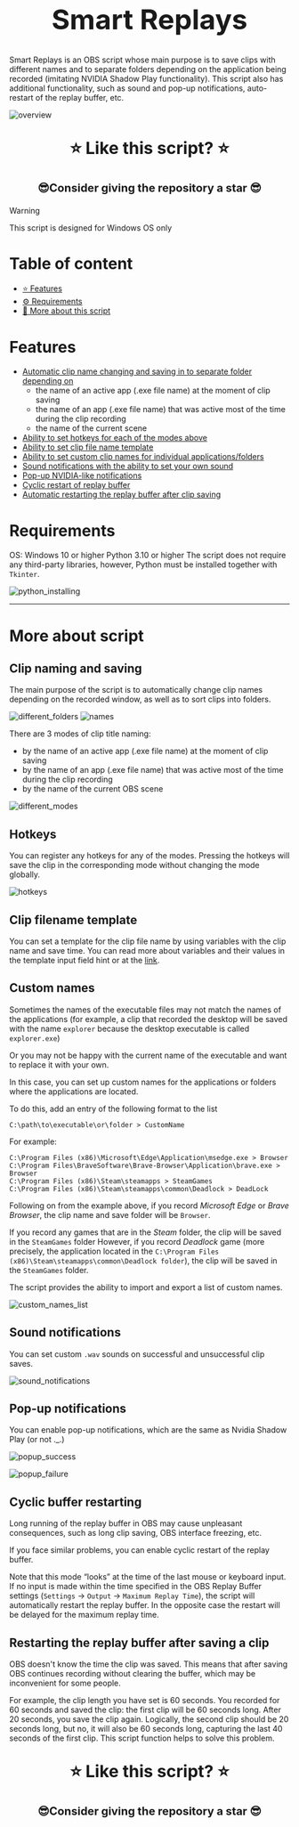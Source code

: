 <div align="center">
<h1 style="text-align: center; font-size: 50px">Smart Replays</h1>
</div>

Smart Replays is an OBS script whose main purpose is to save clips with different names and to separate folders depending on the application being recorded (imitating NVIDIA Shadow Play functionality).
This script also has additional functionality, such as sound and pop-up notifications, auto-restart of the replay buffer, etc.

![overview](https://github.com/user-attachments/assets/82c8e163-ae2a-4ace-90ca-f4c052aa67e3)

<div align="center">
<p style="text-align: center; font-size: 30px"><b>⭐ Like this script? ⭐</b></p>
<p style="text-align: center; font-size: 20px"><b>😎Consider giving the repository a star 😎</b></p>
</div>


> [!WARNING]  
> This script is designed for Windows OS only


# Table of content
* [⭐ Features](#features)
* [⚙️ Requirements](#requirements)
* [🔷 More about this script](#more-about-script)


# Features

* [Automatic clip name changing and saving in to separate folder depending on](#clip-naming-and-saving)
    - the name of an active app (.exe file name) at the moment of clip saving
    - the name of an app (.exe file name) that was active most of the time during the clip recording
    - the name of the current scene
* [Ability to set hotkeys for each of the modes above](#hotkeys)
* [Ability to set clip file name template](#clip-filename-template)
* [Ability to set custom clip names for individual applications/folders](#custom-names)
* [Sound notifications with the ability to set your own sound](#sound-notifications)
* [Pop-up NVIDIA-like notifications](#pop-up-notifications)
* [Cyclic restart of replay buffer](#cyclic-buffer-restarting)
* [Automatic restarting the replay buffer after clip saving](#restarting-the-replay-buffer-after-saving-a-clip)


# Requirements
OS: Windows 10 or higher
Python 3.10 or higher
The script does not require any third-party libraries, however, Python must be installed together with `Tkinter`.

![python_installing](https://github.com/user-attachments/assets/1d798ed9-2284-4759-9180-e7486012e1e7)

<hr />

# More about script
## Clip naming and saving
The main purpose of the script is to automatically change clip names depending on the recorded window, as well as to sort clips into folders.

![different_folders](https://github.com/user-attachments/assets/b5db2e73-d717-4379-87d5-c1ca0ee83587)
![names](https://github.com/user-attachments/assets/355a0772-bdd0-42ac-975f-95d252dafa0c)

There are 3 modes of clip title naming:
* by the name of an active app (.exe file name) at the moment of clip saving
* by the name of an app (.exe file name) that was active most of the time during the clip recording
* by the name of the current OBS scene

![different_modes](https://github.com/user-attachments/assets/b0755804-ccdf-424b-99b7-991d82364b3f)

## Hotkeys
You can register any hotkeys for any of the modes.
Pressing the hotkeys will save the clip in the corresponding mode without changing the mode globally.

![hotkeys](https://github.com/user-attachments/assets/0eee6b68-f1c3-4fd8-8acd-19ec5b5b7c48)


## Clip filename template
You can set a template for the clip file name by using variables with the clip name and save time.
You can read more about variables and their values in the template input field hint or at the [link](https://docs.python.org/3/library/datetime.html#strftime-and-strptime-format-codes).


## Custom names
Sometimes the names of the executable files may not match the names of the applications (for example, a clip that recorded the desktop will be saved with the name `explorer` because the desktop executable is called `explorer.exe`)

Or you may not be happy with the current name of the executable and want to replace it with your own.

In this case, you can set up custom names for the applications or folders where the applications are located.

To do this, add an entry of the following format to the list
```
C:\path\to\executable\or\folder > CustomName
```

For example:
```
C:\Program Files (x86)\Microsoft\Edge\Application\msedge.exe > Browser
C:\Program Files\BraveSoftware\Brave-Browser\Application\brave.exe > Browser
C:\Program Files (x86)\Steam\steamapps > SteamGames
C:\Program Files (x86)\Steam\steamapps\common\Deadlock > DeadLock
```
Following on from the example above, if you record _Microsoft Edge_ or _Brave Browser_, the clip name and save folder will be `Browser`.

If you record any games that are in the _Steam_ folder, the clip will be saved in the `SteamGames` folder
However, if you record _Deadlock_ game (more precisely, the application located in the `C:\Program Files (x86)\Steam\steamapps\common\Deadlock folder`), the clip will be saved in the `SteamGames` folder. 

The script provides the ability to import and export a list of custom names.

![custom_names_list](https://github.com/user-attachments/assets/03879677-4e50-4d44-a680-0c7448c05c12)


## Sound notifications
You can set custom `.wav` sounds on successful and unsuccessful clip saves.

![sound_notifications](https://github.com/user-attachments/assets/d6fdb925-58ab-4453-9c80-9b30957d7e79)


## Pop-up notifications
You can enable pop-up notifications, which are the same as Nvidia Shadow Play (or not ._.)

![popup_success](https://github.com/user-attachments/assets/0a4cc1bb-4780-4c86-918a-efeaf2b023f5)

![popup_failure](https://github.com/user-attachments/assets/7a774432-ac16-4ee8-bfd9-9f402675168a)


## Cyclic buffer restarting
Long running of the replay buffer in OBS may cause unpleasant consequences, such as long clip saving, OBS interface freezing, etc.

If you face similar problems, you can enable cyclic restart of the replay buffer. 

Note that this mode “looks” at the time of the last mouse or keyboard input. If no input is made within the time specified in the OBS Replay Buffer settings (`Settings` -> `Output` -> `Maximum Replay Time`), the script will automatically restart the replay buffer. In the opposite case the restart will be delayed for the maximum replay time.


## Restarting the replay buffer after saving a clip
OBS doesn't know the time the clip was saved. This means that after saving OBS continues recording without clearing the buffer, which may be inconvenient for some people.

For example, the clip length you have set is 60 seconds. You recorded for 60 seconds and saved the clip: the first clip will be 60 seconds long.
After 20 seconds, you save the clip again. Logically, the second clip should be 20 seconds long, but no, it will also be 60 seconds long, capturing the last 40 seconds of the first clip.
This script function helps to solve this problem.


<div align="center">
<p style="text-align: center; font-size: 30px"><b>⭐ Like this script? ⭐</b></p>
<p style="text-align: center; font-size: 20px"><b>😎Consider giving the repository a star 😎</b></p>
</div>